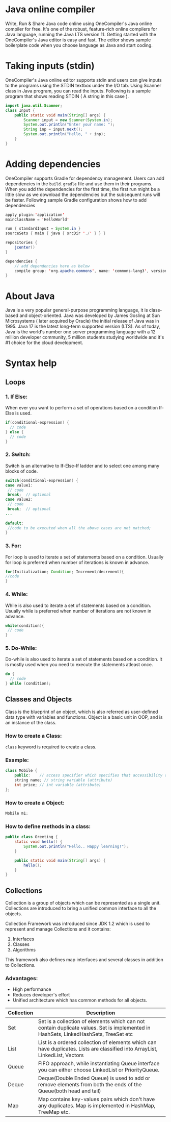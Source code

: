 # Java online compiler
Write, Run & Share Java code online using OneCompiler's Java online compiler for free. It's one of the robust, feature-rich online compilers for Java language, running the Java LTS version 11. Getting started with the OneCompiler's Java editor is easy and fast. The editor shows sample boilerplate code when you choose language as Java and start coding.

# Taking inputs (stdin)
OneCompiler's Java online editor supports stdin and users can give inputs to the programs using the STDIN textbox under the I/O tab. Using Scanner class in Java program, you can read the inputs. Following is a sample program that shows reading STDIN ( A string in this case ).

```java
import java.util.Scanner;
class Input {
    public static void main(String[] args) {
    	Scanner input = new Scanner(System.in);
    	System.out.println("Enter your name: ");
    	String inp = input.next();
    	System.out.println("Hello, " + inp);
    }
}
```

# Adding dependencies 
OneCompiler supports Gradle for dependency management. Users can add dependencies in the `build.gradle` file and use them in their programs. When you add the dependencies for the first time, the first run might be a little slow as we download the dependencies but the subsequent runs will be faster. Following sample Gradle configuration shows how to add dependencies

```java
apply plugin:'application'
mainClassName = 'HelloWorld'

run { standardInput = System.in }
sourceSets { main { java { srcDir './' } } }

repositories {
    jcenter()
}

dependencies {
    // add dependencies here as below
    compile group: 'org.apache.commons', name: 'commons-lang3', version: '3.9'
}
```
# About Java

Java is a very popular general-purpose programming language, it is class-based and object-oriented. Java was developed by James Gosling at Sun Microsystems ( later acquired by Oracle) the initial release of Java was in 1995. Java 17 is the latest long-term supported version (LTS). As of today, Java is the world's number one server programming language with a 12 million developer community, 5 million students studying worldwide and it's #1 choice for the cloud development.

# Syntax help 

## Loops
### 1. If Else:

When ever you want to perform a set of operations based on a condition If-Else is used.

```java
if(conditional-expression) {
  // code
} else {
  // code
}
```
### 2. Switch:

Switch is an alternative to If-Else-If ladder and to select one among many blocks of code.

```java
switch(conditional-expression) {    
case value1:    
 // code    
 break;  // optional  
case value2:    
 // code    
 break;  // optional  
...    
    
default:     
 //code to be executed when all the above cases are not matched;    
} 
```
### 3. For:

For loop is used to iterate a set of statements based on a condition. Usually for loop is preferred when number of iterations is known in advance.

```java
for(Initialization; Condition; Increment/decrement){  
//code  
} 
```
### 4. While:

While is also used to iterate a set of statements based on a condition. Usually while is preferred when number of iterations are not known in advance.

```java
while(condition){  
 // code 
}  
```
### 5. Do-While:
Do-while is also used to iterate a set of statements based on a condition. It is mostly used when you need to execute the statements atleast once.

```java
do {
  // code 
} while (condition); 
```
## Classes and Objects

Class is the blueprint of an object, which is also referred as user-defined data type with variables and functions. Object is a basic unit in OOP, and is an instance of the class.

### How to create a Class:

`class` keyword is required to create a class.

### Example:

```java
class Mobile {
    public:    // access specifier which specifies that accessibility of class members 
    string name; // string variable (attribute)
    int price; // int variable (attribute)
};

```
### How to create a Object:

```java
Mobile m1;
```
### How to define methods in a class:

```java
public class Greeting {
    static void hello() {
        System.out.println("Hello.. Happy learning!");
    }

    public static void main(String[] args) {
        hello();
    }
}
``` 

## Collections

Collection is a group of objects which can be represented as a single unit. Collections are introduced to bring a unified common interface to all the objects.

Collection Framework was introduced since JDK 1.2 which is used to represent and manage Collections and it contains:

1. Interfaces
2. Classes
3. Algorithms

This framework also defines map interfaces and several classes in addition to Collections.

### Advantages:
* High performance
* Reduces developer's effort
* Unified architecture which has common methods for all objects.

|Collection|Description|
|-----|-----|
|Set| Set is a collection of elements which can not contain duplicate values. Set is implemented in HashSets, LinkedHashSets, TreeSet etc|
|List| List is a ordered collection of elements which can have duplicates. Lists are classified into ArrayList, LinkedList, Vectors|
|Queue| FIFO approach, while instantiating Queue interface you can either choose LinkedList or PriorityQueue.|
|Deque| Deque(Double Ended Queue) is used to add or remove elements from both the ends of the Queue(both head and tail)|
|Map| Map contains key-values pairs which don't have any duplicates. Map is implemented in HashMap, TreeMap etc.|





